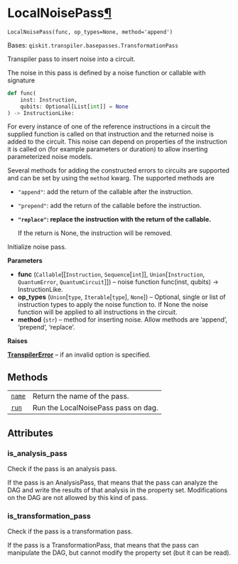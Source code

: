 # LocalNoisePass[¶](#localnoisepass "Permalink to this headline")

<span id="undefined" />

`LocalNoisePass(func, op_types=None, method='append')`

Bases: `qiskit.transpiler.basepasses.TransformationPass`

Transpiler pass to insert noise into a circuit.

The noise in this pass is defined by a noise function or callable with signature

```python
def func(
    inst: Instruction,
    qubits: Optional[List[int]] = None
) -> InstructionLike:
```

For every instance of one of the reference instructions in a circuit the supplied function is called on that instruction and the returned noise is added to the circuit. This noise can depend on properties of the instruction it is called on (for example parameters or duration) to allow inserting parameterized noise models.

Several methods for adding the constructed errors to circuits are supported and can be set by using the `method` kwarg. The supported methods are

*   `"append"`: add the return of the callable after the instruction.

*   `"prepend"`: add the return of the callable before the instruction.

*   **`"replace"`: replace the instruction with the return of the callable.**

    If the return is None, the instruction will be removed.

Initialize noise pass.

**Parameters**

*   **func** (`Callable`\[\[`Instruction`, `Sequence`\[`int`]], `Union`\[`Instruction`, `QuantumError`, `QuantumCircuit`]]) – noise function func(inst, qubits) -> InstructionLike.
*   **op\_types** (`Union`\[`type`, `Iterable`\[`type`], `None`]) – Optional, single or list of instruction types to apply the noise function to. If None the noise function will be applied to all instructions in the circuit.
*   **method** (`str`) – method for inserting noise. Allow methods are ‘append’, ‘prepend’, ‘replace’.

**Raises**

[**TranspilerError**](qiskit.transpiler.TranspilerError#qiskit.transpiler.TranspilerError "qiskit.transpiler.TranspilerError") – if an invalid option is specified.

## Methods

|                                                                                                                                                          |                                     |
| -------------------------------------------------------------------------------------------------------------------------------------------------------- | ----------------------------------- |
| [`name`](qiskit.providers.aer.noise.LocalNoisePass.name#qiskit.providers.aer.noise.LocalNoisePass.name "qiskit.providers.aer.noise.LocalNoisePass.name") | Return the name of the pass.        |
| [`run`](qiskit.providers.aer.noise.LocalNoisePass.run#qiskit.providers.aer.noise.LocalNoisePass.run "qiskit.providers.aer.noise.LocalNoisePass.run")     | Run the LocalNoisePass pass on dag. |

## Attributes

<span id="undefined" />

### is\_analysis\_pass

Check if the pass is an analysis pass.

If the pass is an AnalysisPass, that means that the pass can analyze the DAG and write the results of that analysis in the property set. Modifications on the DAG are not allowed by this kind of pass.

<span id="undefined" />

### is\_transformation\_pass

Check if the pass is a transformation pass.

If the pass is a TransformationPass, that means that the pass can manipulate the DAG, but cannot modify the property set (but it can be read).
